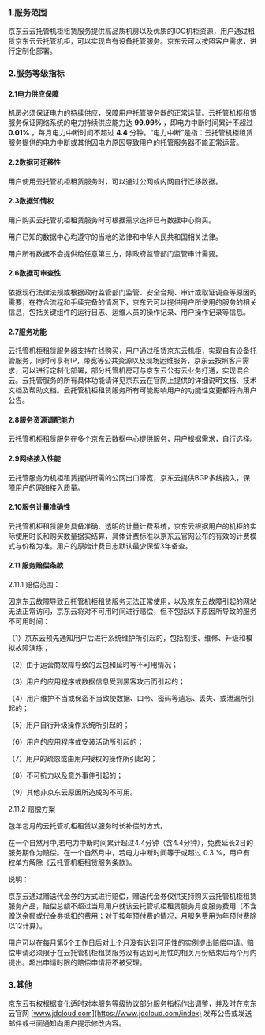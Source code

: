 ### 1.服务范围

京东云云托管机柜租赁服务提供高品质机房以及优质的IDC机柜资源，用户通过租赁京东云云托管机柜，可以实现自有设备托管服务。京东云可以按照客户需求，进行定制化部署。

### 2.服务等级指标

#### 2.1电力供应保障

机房必须保证电力的持续供应，保障用户托管服务器的正常运营。云托管机柜租赁服务保证网络系统的电力持续供应能力达 **99.99%** ，即电力中断时间累计不超过 **0.01%** ，每月电力中断时间不超过 **4.4** 分钟。“电力中断”是指：云托管机柜租赁服务提供的电力中断或其他因电力原因导致用户的托管服务器不能正常运营。

#### 2.2数据可迁移性

用户使用云托管机柜租赁服务时，可以通过公网或内网自行迁移数据。

#### 2.3数据知情权

用户购买云托管机柜租赁服务时可根据需求选择已有数据中心购买。

用户已知的数据中心均遵守的当地的法律和中华人民共和国相关法律。

用户所有数据不会提供给任意第三方，除政府监管部门监管审计需要。

#### 2.6数据可审查性

依据现行法律法规或根据政府监管部门监管、安全合规、审计或取证调查等原因的需要，在符合流程和手续完备的情况下，京东云可以提供用户所使用的服务的相关信息，包括关键组件的运行日志、运维人员的操作记录、用户操作记录等信息。

#### 2.7服务功能

云托管机柜租赁服务器支持在线购买，用户通过租赁京东云机柜，实现自有设备托管服务，同时可享有IP，带宽等公共资源以及现场运维服务，京东云按照客户需求，可以进行定制化部署，部分托管机房可与京东云公有云业务打通，实现混合云。云托管服务的所有具体功能请详见京东云在官网上提供的详细说明文档、技术文档及帮助文档。云托管机柜租赁服务所有可能影响用户的功能性变更都将向用户公告。

#### 2.8服务资源调配能力

云托管机柜租赁服务在多个京东云数据中心提供服务，用户根据需求，自行选择。

#### 2.9网络接入性能

云托管服务为机柜租赁提供所需的公网出口带宽，京东云提供BGP多线接入，保障用户的网络接入质量。

#### 2.10服务计量准确性

云托管机柜租赁服务具备准确、透明的计量计费系统，京东云根据用户的机柜的实际使用时长和购买数量据实结算，具体计费标准以京东云官网公布的有效的计费模式与价格为准。用户的原始计费日志默认最少保留3年备查。

#### 2.11 服务赔偿条款

2.11.1 赔偿范围：

因京东云故障导致云托管机柜租赁服务无法正常使用，以及京东云故障引起的网站无法正常访问，京东云将对不可用时间进行赔偿，但不包括以下原因所导致的服务不可用时间：

（1）京东云预先通知用户后进行系统维护所引起的，包括割接、维修、升级和模拟故障演练；

（2）由于运营商故障导致的丢包和延时等不可用情况；

（3）用户的应用程序或数据信息受到黑客攻击而引起的；

（4）用户维护不当或保密不当致使数据、口令、密码等遗忘、丢失、或泄漏所引起的；

（5）用户自行升级操作系统所引起的；

（6）用户的应用程序或安装活动所引起的；

（7）用户的疏忽或由用户授权的操作所引起的；

（8）不可抗力以及意外事件引起的；

（9）其他非京东云原因所造成的不可用。

2.11.2 赔偿方案

包年包月的云托管机柜租赁以服务时长补偿的方式。 

在一个自然月中,若电力中断时间累计超过4.4分钟（含4.4分钟），免费延长2日的服务期作为赔偿。在一个自然月中，若电力中断时间等于或超过 0.3  %，用户有权单方解除《云托管机柜租赁服务条款》。

说明：

京东云通过赠送代金券的方式进行赔偿，赠送代金券仅供支持购买云托管机柜租赁服务产品，赔偿总额不超过当月用户就该云托管机柜租赁服务月度服务费用（不含赠送余额或代金券抵扣的费用；对于按年预付费的情况，月服务费用为年预付费除以12计算）。

用户可以在每月第5个工作日后对上个月没有达到可用性的实例提出赔偿申请。赔偿申请必须限于在云托管机柜租赁服务没有达到可用性的相关月份结束后两个月内提出。超出申请时限的赔偿申请将不被受理。

### 3.其他

京东云有权根据变化适时对本服务等级协议部分服务指标作出调整，并及时在京东云官网 [www.jdcloud.com](https://www.jdcloud.com/index) 发布公告或发送邮件或书面通知向用户提示修改内容。
